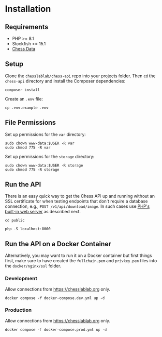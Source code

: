 # Installation

## Requirements

- PHP >= 8.1
- Stockfish >= 15.1
- [Chess Data](https://github.com/chesslablab/chess-data)

## Setup

Clone the `chesslablab/chess-api` repo into your projects folder. Then `cd` the `chess-api` directory and install the Composer dependencies:

```text
composer install
```

Create an `.env` file:

```text
cp .env.example .env
```

## File Permissions

Set up permissions for the `var` directory:

```text
sudo chown www-data:$USER -R var
sudo chmod 775 -R var
```

Set up permissions for the `storage` directory:

```text
sudo chown www-data:$USER -R storage
sudo chmod 775 -R storage
```

## Run the API

There is an easy quick way to get the Chess API up and running without an SSL certificate for when testing endpoints that don't require a database connection, e.g., `POST /v1/api/download/image`. In such cases use [PHP's built-in web server](https://www.php.net/manual/en/features.commandline.webserver.php) as described next.

```text
cd public
```

```text
php -S localhost:8000
```

## Run the API on a Docker Container

Alternatively, you may want to run it on a Docker container but first things first, make sure to have created the `fullchain.pem` and `privkey.pem` files into the `docker/nginx/ssl` folder.

### Development

Allow connections from https://chesslablab.org only.

```text
docker compose -f docker-compose.dev.yml up -d
```

### Production

Allow connections from https://chesslablab.org only.

```text
docker compose -f docker-compose.prod.yml up -d
```
